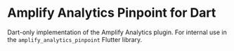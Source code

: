 # Amplify Analytics Pinpoint for Dart

Dart-only implementation of the Amplify Analytics plugin. For internal use in the `amplify_analytics_pinpoint` Flutter library.
